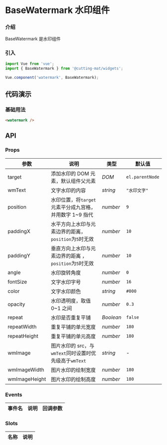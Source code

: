 # BaseWatermark 水印组件

### 介绍

BaseWatermark 是水印组件

### 引入

```js
import Vue from 'vue';
import { BaseWatermark } from '@cutting-mat/widgets';

Vue.component('watermark', BaseWatermark);
```

## 代码演示

### 基础用法

```html
<watermark />
```

## API

### Props

| 参数          | 说明                                                    | 类型      | 默认值          |
| ------------- | ------------------------------------------------------- | --------- | --------------- |
| target        | 添加水印的 DOM 元素，默认组件父元素                     | _DOM_     | `el.parentNode` |
| wmText        | 文字水印的内容                                          | _string_  | `"水印文字"`    |
| position      | 水印位置，将`target`元素平分成九宫格，并用数字 1~9 指代 | _number_  | `9`             |
| paddingX      | 水平方向上水印与元素边界的距离，`position`为`5`时无效   | _number_  | `10`            |
| paddingY      | 垂直方向上水印与元素边界的距离 ，`position`为`5`时无效  | _number_  | `10`            |
| angle         | 水印旋转角度                                            | _number_  | `0`             |
| fontSize      | 文字水印字号                                            | _number_  | `16`            |
| color         | 文字水印颜色                                            | _string_  | `#000`          |
| opacity       | 水印透明度，取值 0~1 之间                               | _number_  | `0.3`           |
| repeat        | 水印是否重复平铺                                        | _Boolean_ | `false`         |
| repeatWidth   | 重复平铺的单元宽度                                      | _number_  | `180`           |
| repeatHeight  | 重复平铺的单元高度                                      | _number_  | `180`           |
| wmImage       | 图片水印的 src，与`wmText`同时设置时优先级高于`wmText`  | _string_  | -               |
| wmImageWidth  | 图片水印的绘制宽度                                      | _number_  | `180`           |
| wmImageHeight | 图片水印的绘制高度                                      | _number_  | `180`           |

### Events

| 事件名 | 说明 | 回调参数 |
| ------ | ---- | -------- |

### Slots

| 名称 | 说明 |
| ---- | ---- |
